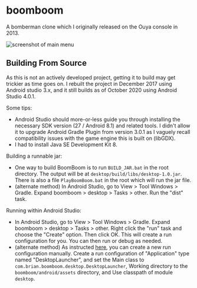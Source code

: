 # boomboom

A bomberman clone which I originally released on the Ouya console in 2013.

![screenshot of main menu](https://i.imgur.com/jvp858D.jpg)


## Building From Source

As this is not an actively developed project, getting it to build may get trickier as time goes on.  I rebuilt the project in December 2017 using Android studio 3.x, and it still builds as of October 2020 using Android Studio 4.0.1.

Some tips:
* Android Studio should more-or-less guide you through installing the necessary SDK version (27 / Android 8.1) and related tools.  I didn't allow it to upgrade Android Gradle Plugin from version 3.0.1 as I vaguely recall compatibility issues with the game engine this is built on (libGDX).
* I had to install Java SE Development Kit 8.

Building a runnable jar:
* One way to build BoomBoom is to run `BUILD_JAR.bat` in the root directory.  The output will be at `desktop/build/libs/desktop-1.0.jar`.  There is also a file `PlayBoomBoom.bat` in the root which will run the jar file.
* (alternate method) In Android Studio, go to View > Tool Windows > Gradle.  Expand boomboom > desktop > Tasks > other.  Run the "dist" task.

Running within Android Studio:
* In Android Studio, go to View > Tool Windows > Gradle.  Expand boomboom > desktop > Tasks > other.  Right click the "run" task and choose the "Create" option.  Then click OK.  This will create a run configuration for you.  You can then run or debug as needed.
* (alternate method) As instructed [here](https://libgdx.badlogicgames.com/documentation/gettingstarted/Running%20and%20Debugging.html#running-desktop-project-in-intellij-android-studio), you can create a new run configuration manually.  Create a run configuration of "Application" type named "DesktopLauncher", and set the Main class to `com.brian.boomboom.desktop.DesktopLauncher`, Working directory to the `boomboom/android/assets` directory, and Use classpath of module `desktop`.
